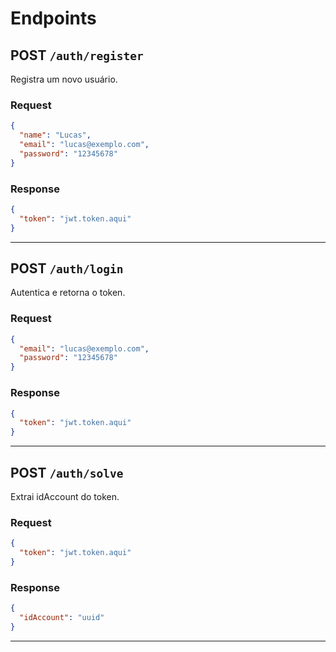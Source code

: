 # Endpoints

## POST `/auth/register`

Registra um novo usuário.

### Request

```json
{
  "name": "Lucas",
  "email": "lucas@exemplo.com",
  "password": "12345678"
}
```

### Response

```json
{
  "token": "jwt.token.aqui"
}
```

---

## POST `/auth/login`

Autentica e retorna o token.

### Request

```json
{
  "email": "lucas@exemplo.com",
  "password": "12345678"
}
```

### Response

```json
{
  "token": "jwt.token.aqui"
}
```

---

## POST `/auth/solve`

Extrai idAccount do token.

### Request
```json
{
  "token": "jwt.token.aqui"
}
```

### Response

```json
{
  "idAccount": "uuid"
}
```
---